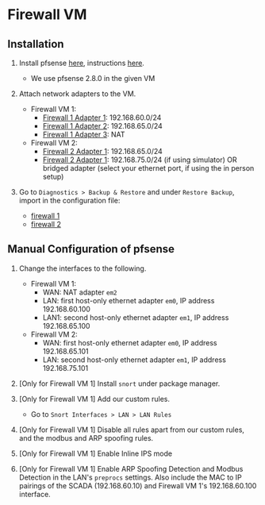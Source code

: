 # Firewall VM

## Installation

1. Install pfsense [here](https://www.pfsense.org/download/), instructions [here](https://docs.netgate.com/pfsense/en/latest/install/index.html).
    - We use pfsense 2.8.0 in the given VM

2. Attach network adapters to the VM.
    - Firewall VM 1:
        - <ins>Firewall 1 Adapter 1</ins>: 192.168.60.0/24
        - <ins>Firewall 1 Adapter 2</ins>: 192.168.65.0/24
        - <ins>Firewall 1 Adapter 3</ins>: NAT
    - Firewall VM 2:
        - <ins>Firewall 2 Adapter 1</ins>: 192.168.65.0/24
        - <ins>Firewall 2 Adapter 1</ins>: 192.168.75.0/24 (if using simulator) OR bridged adapter (select your ethernet port, if using the in person setup)

3. Go to `Diagnostics > Backup & Restore` and under `Restore Backup`, import in the configuration file:
    - [firewall 1](firewall1-config-pfSense.home.arpa.xml)
    - [firewall 2](firewall2-config-pfSense.home.arpa.xml)

## Manual Configuration of pfsense

1. Change the interfaces to the following.
    - Firewall VM 1:
        - WAN: NAT adapter `em2`
        - LAN: first host-only ethernet adapter `em0`, IP address 192.168.60.100
        - LAN1: second host-only ethernet adapter `em1`, IP address 192.168.65.100
    - Firewall VM 2:
        - WAN: first host-only ethernet adapter `em0`, IP address 192.168.65.101
        - LAN: second host-only ethernet adapter `em1`, IP address 192.168.75.101

2. [Only for Firewall VM 1] Install `snort` under package manager. 

3. [Only for Firewall VM 1] Add our custom rules. 
    - Go to `Snort Interfaces > LAN > LAN Rules`

4. [Only for Firewall VM 1] Disable all rules apart from our custom rules, and the modbus and ARP spoofing rules.

5. [Only for Firewall VM 1] Enable Inline IPS mode

6. [Only for Firewall VM 1] Enable ARP Spoofing Detection and Modbus Detection in the LAN's `preprocs` settings. Also include the MAC to IP pairings of the SCADA (192.168.60.10) and Firewall VM 1's 192.168.60.100 interface.

